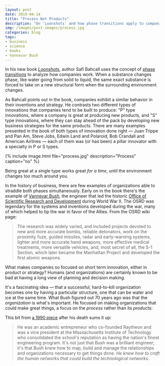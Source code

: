 ```yaml
---
layout: post
date: 2019-04-14
title: "Process Not Products"
description: "On 'Loonshots' and how phase transitions apply to companies."
img: /images/post-images/process.jpg
categories: blog
tags:
- business
- science
- books
- Vannevar Bush
---
```


In his new book *[Loonshots](https://www.goodreads.com/book/show/39863447-loonshots "Loonshots")*, author Safi Bahcall uses the concept of [phase transitions](https://en.wikipedia.org/wiki/Phase_transition "Phase transition") to analyze how companies work. When a substance changes phase, like water going from solid to liquid, the same exact substance is forced to take on a new structural form when the surrounding environment changes.

As Bahcall points out in the book, companies exhibit a similar behavior in their inventions and strategy. He contrasts two different types of innovations that companies tend to be built to produce: "P" type innovations, where a company is great at producing new products, and "S" type innovations, where they can stay ahead of the pack by developing new business strategies for the same products. There are many examples presented in the book of both types of innovation done right — Juan Trippe and Pan Am, Steve Jobs, Edwin Land and Polaroid, Bob Crandall and American Airlines — each of them was (or has been) a pillar innovator with a specialty in P or S types.

{% include image.html file="process.jpg" description="Process" caption="no" %}

Being great at a single type works great *for a time*, until the environment changes too much around you.

In the history of business, there are few examples of organizations able to straddle both phases simultaneously. Early on in the book there's the example of [Vannevar Bush](https://en.wikipedia.org/wiki/Vannevar_Bush "Vannevar Bush"), the  engineer that led the historic [Office of Scientific Research and Development](https://en.wikipedia.org/wiki/Office_of_Scientific_Research_and_Development "OSRD") during World War II. The OSRD was legendary for the systems and inventions developed during the war, many of which helped to tip the war in favor of the Allies. From the OSRD wiki page:

> The research was widely varied, and included projects devoted to new and more accurate bombs, reliable detonators, work on the proximity fuze, guided missiles, radar and early-warning systems, lighter and more accurate hand weapons, more effective medical treatments, more versatile vehicles, and, most secret of all, the S-1 Section, which later became the Manhattan Project and developed the first atomic weapons.

What makes companies so focused on short term innovation, either in product or strategy? Humans (and organizations) are certainly known to be bad at having a long view of planning and decision making.

It's a fascinating idea — that a successful, hard-to-kill organization becomes one by having a particular structure, one that can be water and ice at the same time. What Bush figured out 70 years ago was that the *organization* is what's important. He focused on making organizations that could make great things, a focus on the *process* rather than its *products*:

This bit from [a 1990 piece](https://www.latimes.com/archives/la-xpm-1990-05-24-fi-444-story.html "Remembering the Great Vannevar Bush") after his death sums it up:

> He was an academic entrepreneur who co-founded Raytheon and was a vice president at the Massachusetts Institute of Technology who consolidated the school's reputation as having the nation's finest engineering program. It's not just that Bush was a brilliant engineer; it's that Bush knew how to map, build and manage the relationships and organizations necessary to get things done. *He knew how to craft the human networks that could build the technological networks*.

